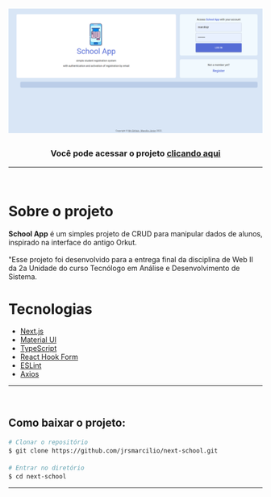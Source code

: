 <h1 align="center">
    <img src="./public/home.png">
</h1>

<h3 align="center">Você pode acessar o projeto <a href="https://next-school.vercel.app/" target="_blank">clicando aqui</a></h3>

---

</br>

# Sobre o projeto

**School App** é um simples projeto de CRUD para manipular dados de alunos, inspirado na interface do antigo Orkut.
</br>
</br>
"Esse projeto foi desenvolvido para a entrega final da disciplina de Web II da 2a Unidade do curso Tecnólogo em Análise e Desenvolvimento de Sistema.
<br/>

# Tecnologias

- [Next.js](https://github.com/vercel/next.js)
- [Material UI](https://mui.com/pt/)
- [TypeScript](https://www.typescriptlang.org/)
- [React Hook Form](https://react-hook-form.com/)
- [ESLint](https://eslint.org/)
- [Axios](https://axios-http.com/)

---

<br/>

## Como baixar o projeto:

```bash
# Clonar o repositório
$ git clone https://github.com/jrsmarcilio/next-school.git

# Entrar no diretório
$ cd next-school
```

---
